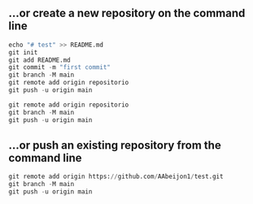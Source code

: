 ## …or create a new repository on the command line
```Python
echo "# test" >> README.md
git init
git add README.md
git commit -m "first commit"
git branch -M main
git remote add origin repositorio
git push -u origin main

git remote add origin repositorio
git branch -M main
git push -u origin main
```
## …or push an existing repository from the command line
```Python
git remote add origin https://github.com/AAbeijon1/test.git
git branch -M main
git push -u origin main
```
